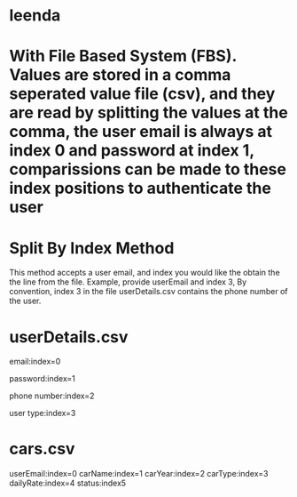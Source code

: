 # leenda
# With File Based System (FBS). Values are stored in a comma seperated value file (csv), and they are read by splitting the values at the comma, the user email is always at index 0 and password at index 1, comparissions can be made to these index positions to authenticate the user 

# Split By Index Method

This method accepts a user email, and index you would like the obtain the the line from the file. Example, provide userEmail and index 3, By convention, index 3 in the file userDetails.csv contains the phone number of the user.

# userDetails.csv

email:index=0  

password:index=1 

phone number:index=2

user type:index=3
# cars.csv
userEmail:index=0
carName:index=1
carYear:index=2
carType:index=3
dailyRate:index=4
status:index5
#

